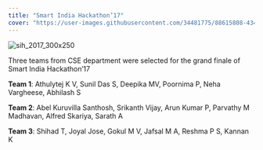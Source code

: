 ```yaml
---
title: "Smart India Hackathon’17"
cover: "https://user-images.githubusercontent.com/34481775/88615808-434a8480-d0b0-11ea-93e8-f96a2c5c0a88.jpg"
---
```


![sih_2017_300x250](https://user-images.githubusercontent.com/34481775/88615709-21e99880-d0b0-11ea-9b37-b64778698325.jpg)


Three teams from CSE department were selected for the grand finale of Smart India Hackathon’17

**Team 1**: Athulytej K V, Sunil Das S, Deepika MV, Poornima P, Neha Vargheese, Abhilash S

**Team 2**: Abel Kuruvilla Santhosh, Srikanth Vijay, Arun Kumar P, Parvathy M Madhavan, Alfred Skariya, Sarath A

**Team 3**: Shihad T, Joyal Jose, Gokul M V, Jafsal M A, Reshma P S, Kannan K
